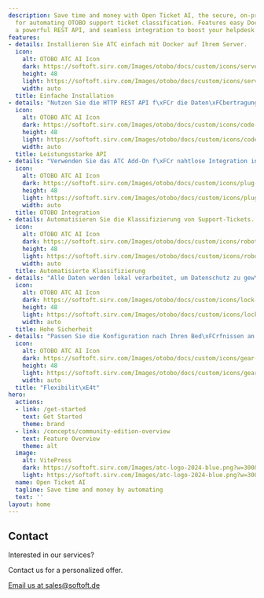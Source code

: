 ```yaml
---
description: Save time and money with Open Ticket AI, the secure, on-premise AI solution
  for automating OTOBO support ticket classification. Features easy Docker installation,
  a powerful REST API, and seamless integration to boost your helpdesk efficiency.
features:
- details: Installieren Sie ATC einfach mit Docker auf Ihrem Server.
  icon:
    alt: OTOBO ATC AI Icon
    dark: https://softoft.sirv.com/Images/otobo/docs/custom/icons/server-solid.png?h=48&q=100&colorlevel.white=0
    height: 48
    light: https://softoft.sirv.com/Images/otobo/docs/custom/icons/server-solid.png?h=48&q=100
    width: auto
  title: Einfache Installation
- details: "Nutzen Sie die HTTP REST API f\xFCr die Daten\xFCbertragung und Modellverwaltung."
  icon:
    alt: OTOBO ATC AI Icon
    dark: https://softoft.sirv.com/Images/otobo/docs/custom/icons/code-solid.png?h=48&q=100&colorlevel.white=0
    height: 48
    light: https://softoft.sirv.com/Images/otobo/docs/custom/icons/code-solid.png?h=48&q=100
    width: auto
  title: Leistungsstarke API
- details: "Verwenden Sie das ATC Add-On f\xFCr nahtlose Integration in OTOBO."
  icon:
    alt: OTOBO ATC AI Icon
    dark: https://softoft.sirv.com/Images/otobo/docs/custom/icons/plug-solid.png?h=48&q=100&colorlevel.white=0
    height: 48
    light: https://softoft.sirv.com/Images/otobo/docs/custom/icons/plug-solid.png?h=48&q=100
    width: auto
  title: OTOBO Integration
- details: Automatisieren Sie die Klassifizierung von Support-Tickets.
  icon:
    alt: OTOBO ATC AI Icon
    dark: https://softoft.sirv.com/Images/otobo/docs/custom/icons/robot-solid.png?h=48&q=100&colorlevel.white=0
    height: 48
    light: https://softoft.sirv.com/Images/otobo/docs/custom/icons/robot-solid.png?h=48&q=100
    width: auto
  title: Automatisierte Klassifizierung
- details: "Alle Daten werden lokal verarbeitet, um Datenschutz zu gew\xE4hrleisten."
  icon:
    alt: OTOBO ATC AI Icon
    dark: https://softoft.sirv.com/Images/otobo/docs/custom/icons/lock-solid.png?h=48&q=100&colorlevel.white=0
    height: 48
    light: https://softoft.sirv.com/Images/otobo/docs/custom/icons/lock-solid.png?h=48&q=100
    width: auto
  title: Hohe Sicherheit
- details: "Passen Sie die Konfiguration nach Ihren Bed\xFCrfnissen an."
  icon:
    alt: OTOBO ATC AI Icon
    dark: https://softoft.sirv.com/Images/otobo/docs/custom/icons/gear-solid.png?h=48&q=100&colorlevel.white=0
    height: 48
    light: https://softoft.sirv.com/Images/otobo/docs/custom/icons/gear-solid.png?h=48&q=100
    width: auto
  title: "Flexibilit\xE4t"
hero:
  actions:
  - link: /get-started
    text: Get Started
    theme: brand
  - link: /concepts/community-edition-overview
    text: Feature Overview
    theme: alt
  image:
    alt: VitePress
    dark: https://softoft.sirv.com/Images/atc-logo-2024-blue.png?w=300&q=100
    light: https://softoft.sirv.com/Images/atc-logo-2024-blue.png?w=300&q=100
  name: Open Ticket AI
  tagline: Save time and money by automating
  text: ''
layout: home
---
```

<OTAIPredictionDemo/>

<ServicePackagesComponent/>

<SupportPlansComponent/>




## Contact

<div class="text-center mt-8">
  <p class="text-lg font-semibold">Interested in our services?</p>
  <p class="text-gray-600">Contact us for a personalized offer.</p>
  <a href="mailto:sales@softoft.de" class="mt-4 inline-block bg-blue-600 text-white px-6 py-3 rounded hover:bg-blue-700 transition-colors">
    Email us at sales@softoft.de
  </a>
</div>
